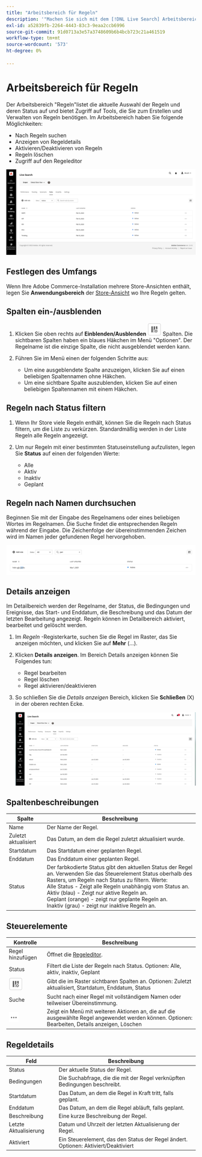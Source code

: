 ```yaml
---
title: "Arbeitsbereich für Regeln"
description: '"Machen Sie sich mit dem [!DNL Live Search] Arbeitsbereich "Regeln".'
exl-id: a52839fb-2264-4443-83c3-9eaa2ccb6996
source-git-commit: 91d0713a3e57a3748609b6b4bcb723c21a461519
workflow-type: tm+mt
source-wordcount: '573'
ht-degree: 0%

---
```


# Arbeitsbereich für Regeln

Der Arbeitsbereich &quot;Regeln&quot;listet die aktuelle Auswahl der Regeln und deren Status auf und bietet Zugriff auf Tools, die Sie zum Erstellen und Verwalten von Regeln benötigen. Im Arbeitsbereich haben Sie folgende Möglichkeiten:

* Nach Regeln suchen
* Anzeigen von Regeldetails
* Aktivieren/Deaktivieren von Regeln
* Regeln löschen
* Zugriff auf den Regeleditor

![Arbeitsbereich für Regeln](assets/rules-workspace.png)

## Festlegen des Umfangs

Wenn Ihre Adobe Commerce-Installation mehrere Store-Ansichten enthält, legen Sie **Anwendungsbereich** der [Store-Ansicht](https://experienceleague.adobe.com/docs/commerce-admin/start/setup/websites-stores-views.html#scope-settings) wo Ihre Regeln gelten.

## Spalten ein-/ausblenden

1. Klicken Sie oben rechts auf **Einblenden/Ausblenden** ![Spaltenauswahl](assets/btn-show-hide-columns.png) Spalten.
Die sichtbaren Spalten haben ein blaues Häkchen im Menü &quot;Optionen&quot;. Der Regelname ist die einzige Spalte, die nicht ausgeblendet werden kann.

1. Führen Sie im Menü einen der folgenden Schritte aus:

   * Um eine ausgeblendete Spalte anzuzeigen, klicken Sie auf einen beliebigen Spaltennamen ohne Häkchen.
   * Um eine sichtbare Spalte auszublenden, klicken Sie auf einen beliebigen Spaltennamen mit einem Häkchen.

## Regeln nach Status filtern

1. Wenn Ihr Store viele Regeln enthält, können Sie die Regeln nach Status filtern, um die Liste zu verkürzen. Standardmäßig werden in der Liste Regeln alle Regeln angezeigt.

1. Um nur Regeln mit einer bestimmten Statuseinstellung aufzulisten, legen Sie **Status** auf einen der folgenden Werte:

   * Alle
   * Aktiv
   * Inaktiv
   * Geplant

## Regeln nach Namen durchsuchen

Beginnen Sie mit der Eingabe des Regelnamens oder eines beliebigen Wortes im Regelnamen.
Die Suche findet die entsprechenden Regeln während der Eingabe. Die Zeichenfolge der übereinstimmenden Zeichen wird im Namen jeder gefundenen Regel hervorgehoben.

![Regeln - Suche nach Namen](assets/rules-workspace-search-name.png)

## Details anzeigen

Im Detailbereich werden der Regelname, der Status, die Bedingungen und Ereignisse, das Start- und Enddatum, die Beschreibung und das Datum der letzten Bearbeitung angezeigt. Regeln können im Detailbereich aktiviert, bearbeitet und gelöscht werden.

1. Im *Regeln* -Registerkarte, suchen Sie die Regel im Raster, das Sie anzeigen möchten, und klicken Sie auf **Mehr** (...).
1. Klicken **Details anzeigen**.
Im Bereich Details anzeigen können Sie Folgendes tun:

   * Regel bearbeiten
   * Regel löschen
   * Regel aktivieren/deaktivieren

1. So schließen Sie die *Details anzeigen* Bereich, klicken Sie **Schließen** (X) in der oberen rechten Ecke.

   ![Regel - Details](assets/rules-workspace-details.png)

## Spaltenbeschreibungen

| Spalte | Beschreibung |
|--- |--- |
| Name | Der Name der Regel. |
| Zuletzt aktualisiert | Das Datum, an dem die Regel zuletzt aktualisiert wurde. |
| Startdatum | Das Startdatum einer geplanten Regel. |
| Enddatum | Das Enddatum einer geplanten Regel. |
| Status | Der farbkodierte Status gibt den aktuellen Status der Regel an. Verwenden Sie das Steuerelement Status oberhalb des Rasters, um Regeln nach Status zu filtern. Werte:<br />Alle Status - Zeigt alle Regeln unabhängig vom Status an.<br />Aktiv (blau) - Zeigt nur aktive Regeln an.<br />Geplant (orange) - zeigt nur geplante Regeln an.<br />Inaktiv (grau) - zeigt nur inaktive Regeln an. |

## Steuerelemente

| Kontrolle | Beschreibung |
|--- |--- |
| Regel hinzufügen | Öffnet die [Regeleditor](rules-add.md). |
| Status | Filtert die Liste der Regeln nach Status. Optionen: Alle, aktiv, inaktiv, Geplant |
| ![Spaltenauswahl](assets/btn-show-hide-columns.png) | Gibt die im Raster sichtbaren Spalten an. Optionen: Zuletzt aktualisiert, Startdatum, Enddatum, Status |
| Suche | Sucht nach einer Regel mit vollständigem Namen oder teilweiser Übereinstimmung. |
| ![Mehr Auswahl](assets/btn-more.png) | Zeigt ein Menü mit weiteren Aktionen an, die auf die ausgewählte Regel angewendet werden können. Optionen: Bearbeiten, Details anzeigen, Löschen |

## Regeldetails

| Feld | Beschreibung |
|--- |--- |
| Status | Der aktuelle Status der Regel. |
| Bedingungen | Die Suchabfrage, die die mit der Regel verknüpften Bedingungen beschreibt. |
| Startdatum | Das Datum, an dem die Regel in Kraft tritt, falls geplant. |
| Enddatum | Das Datum, an dem die Regel abläuft, falls geplant. |
| Beschreibung | Eine kurze Beschreibung der Regel. |
| Letzte Aktualisierung | Datum und Uhrzeit der letzten Aktualisierung der Regel. |
| Aktiviert | Ein Steuerelement, das den Status der Regel ändert. Optionen: Aktiviert/Deaktiviert |
